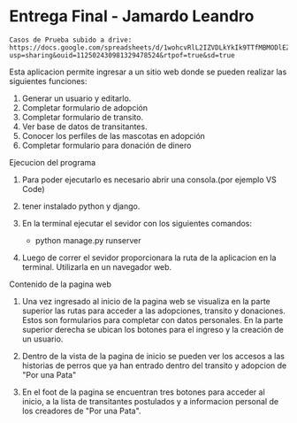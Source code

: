# Entrega Final - Jamardo Leandro

    Casos de Prueba subido a drive: https://docs.google.com/spreadsheets/d/1wohcvRlL2IZVDLkYkIk9TTfMBMODlEZU/edit?usp=sharing&ouid=112502430981329478524&rtpof=true&sd=true




Esta aplicacion permite ingresar a un sitio web donde se pueden realizar las siguientes funciones:

1. Generar un usuario y editarlo. 
2. Completar formulario de adopción
3. Completar formulario de transito. 
4. Ver base de datos de transitantes.
5. Conocer los perfiles de las mascotas en adopción
6. Completar formulario para donación de dinero



Ejecucion del programa

1. Para poder ejecutarlo es necesario abrir una consola.(por ejemplo VS Code)

2. tener instalado python y django.

3. En la terminal ejecutar el sevidor con los siguientes comandos:
    * python manage.py runserver

4. Luego de correr el sevidor proporcionara la ruta de la aplicacion en la terminal. Utilizarla en un navegador web.

Contenido de la pagina web
1. Una vez ingresado al inicio de la pagina web se visualiza en la parte superior las rutas para acceder a las adopciones, transito y donaciones. Estos son formularios para completar con datos personales.
    En la parte superior derecha se ubican los botones para el ingreso y la creación de un usuario.

2. Dentro de la vista de la pagina de inicio se pueden ver los accesos a las historias de perros que ya han entrado dentro del transito y adopcion de "Por una Pata"

3. En el foot de la pagina se encuentran tres botones para acceder al inicio, a la lista de transitantes postulados y a informacion personal de los creadores de "Por una Pata".



